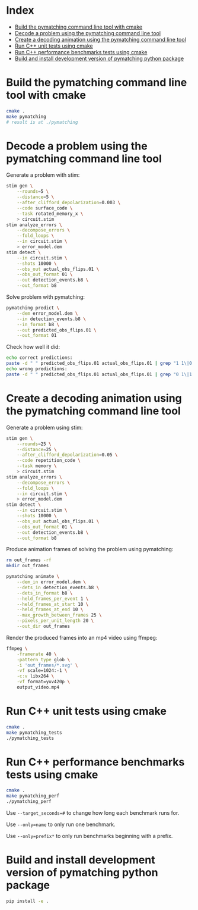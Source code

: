 # Index

- [Build the pymatching command line tool with cmake](#build-cmake)
- [Decode a problem using the pymatching command line tool](#decode)
- [Create a decoding animation using the pymatching command line tool](#decode-animate)
- [Run C++ unit tests using cmake](#cmake-test)
- [Run C++ performance benchmarks tests using cmake](#cmake-perf)
- [Build and install development version of pymatching python package](#pip-install)

# <a name="build-cmake"></a>Build the pymatching command line tool with cmake

```bash
cmake .
make pymatching
# result is at ./pymatching
```

# <a name="decode"></a>Decode a problem using the pymatching command line tool

Generate a problem with stim:

```bash
stim gen \
    --rounds=5 \
    --distance=5 \
    --after_clifford_depolarization=0.003 \
    --code surface_code \
    --task rotated_memory_x \
    > circuit.stim
stim analyze_errors \
    --decompose_errors \
    --fold_loops \
    --in circuit.stim \
    > error_model.dem
stim detect \
    --in circuit.stim \
    --shots 10000 \
    --obs_out actual_obs_flips.01 \
    --obs_out_format 01 \
    --out detection_events.b8 \
    --out_format b8
```

Solve problem with pymatching:

```bash
pymatching predict \
    --dem error_model.dem \
    --in detection_events.b8 \
    --in_format b8 \
    --out predicted_obs_flips.01 \
    --out_format 01
```

Check how well it did:

```bash
echo correct predictions:
paste -d " " predicted_obs_flips.01 actual_obs_flips.01 | grep "1 1\|0 0" | wc -l
echo wrong predictions:
paste -d " " predicted_obs_flips.01 actual_obs_flips.01 | grep "0 1\|1 0" | wc -l
```

# <a name="decode-animate"></a>Create a decoding animation using the pymatching command line tool

Generate a problem using stim:

```bash
stim gen \
    --rounds=25 \
    --distance=25 \
    --after_clifford_depolarization=0.05 \
    --code repetition_code \
    --task memory \
    > circuit.stim
stim analyze_errors \
    --decompose_errors \
    --fold_loops \
    --in circuit.stim \
    > error_model.dem
stim detect \
    --in circuit.stim \
    --shots 10000 \
    --obs_out actual_obs_flips.01 \
    --obs_out_format 01 \
    --out detection_events.b8 \
    --out_format b8
```

Produce animation frames of solving the problem using pymatching:

```bash
rm out_frames -rf
mkdir out_frames

pymatching animate \
    --dem_in error_model.dem \
    --dets_in detection_events.b8 \
    --dets_in_format b8 \
    --held_frames_per_event 1 \
    --held_frames_at_start 10 \
    --held_frames_at_end 10 \
    --max_growth_between_frames 25 \
    --pixels_per_unit_length 20 \
    --out_dir out_frames
```

Render the produced frames into an mp4 video using ffmpeg:

```bash
ffmpeg \
    -framerate 40 \
    -pattern_type glob \
    -i 'out_frames/*.svg' \
    -vf scale=1024:-1 \
    -c:v libx264 \
    -vf format=yuv420p \
    output_video.mp4
```

# <a name="cmake-test"></a>Run C++ unit tests using cmake

```bash
cmake .
make pymatching_tests
./pymatching_tests
```

# <a name="cmake-perf"></a>Run C++ performance benchmarks tests using cmake

```bash
cmake .
make pymatching_perf
./pymatching_perf
```

Use `--target_seconds=#` to change how long each benchmark runs for.

Use `--only=name` to only run one benchmark.

Use `--only=prefix*` to only run benchmarks beginning with a prefix.

# <a name="pip-install"></a>Build and install development version of pymatching python package

```bash
pip install -e .
```
